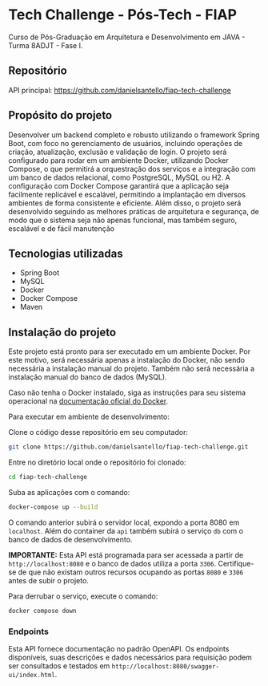 # Tech Challenge - Pós-Tech - FIAP

Curso de Pós-Graduação em Arquitetura e Desenvolvimento em JAVA - Turma 8ADJT - Fase I.

## Repositório

API principal:
https://github.com/danielsantello/fiap-tech-challenge

## Propósito do projeto

Desenvolver um backend completo e robusto utilizando o framework Spring Boot, com foco no gerenciamento de usuários, incluindo operações de criação, atualização, exclusão e validação de login. O projeto será configurado para rodar em um ambiente Docker, utilizando Docker Compose, o que permitirá a orquestração dos serviços e a integração com um banco de dados relacional, como PostgreSQL, MySQL ou H2. A configuração com Docker Compose garantirá que a aplicação seja facilmente replicável e escalável, permitindo a implantação em diversos ambientes de forma consistente e eficiente. Além disso, o projeto será desenvolvido seguindo as melhores práticas de arquitetura e segurança, de modo que o sistema seja não apenas funcional, mas também seguro, escalável e de fácil manutenção

## Tecnologias utilizadas

* Spring Boot
* MySQL
* Docker
* Docker Compose
* Maven

## Instalação do projeto

Este projeto está pronto para ser executado em um ambiente Docker. Por este motivo, será necessária apenas a instalação do Docker, não sendo necessária a instalação manual do projeto. Também não será necessária a instalação manual do banco de dados (MySQL).

Caso não tenha o Docker instalado, siga as instruções para seu sistema operacional na [documentação oficial do Docker](https://docs.docker.com/get-docker/).

Para executar em ambiente de desenvolvimento:

Clone o código desse repositório em seu computador:

``` bash
git clone https://github.com/danielsantello/fiap-tech-challenge.git
```

Entre no diretório local onde o repositório foi clonado:

``` bash
cd fiap-tech-challenge
```
Suba as aplicações com o comando:

``` bash
docker-compose up --build
```

O comando anterior subirá o servidor local, expondo a porta 8080 em `localhost`. Além do container da `api` também subirá o serviço `db` com o banco de dados de desenvolvimento.

**IMPORTANTE:** Esta API está programada para ser acessada a partir de `http://localhost:8080` e o banco de dados utiliza a porta `3306`. Certifique-se de que não existam outros recursos ocupando as portas `8080` e `3306` antes de subir o projeto.

Para derrubar o serviço, execute o comando:

``` bash
docker compose down
```

### Endpoints

Esta API fornece documentação no padrão OpenAPI.
Os endpoints disponíveis, suas descrições e dados necessários para requisição podem ser consultados e testados em `http://localhost:8080/swagger-ui/index.html`.
